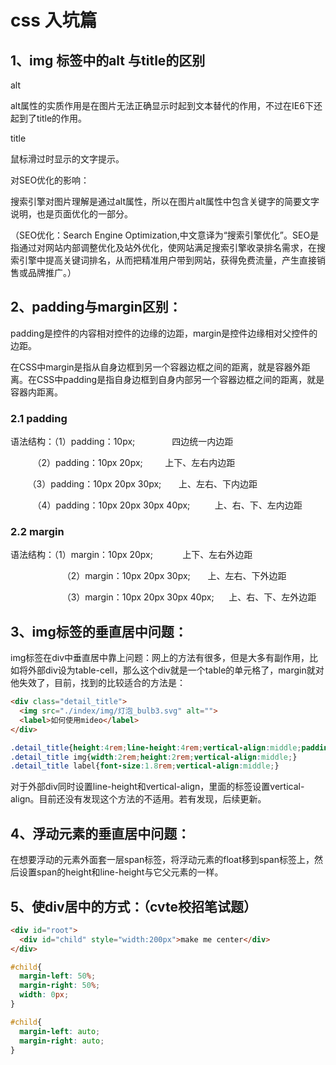 # css 入坑篇

## 1、img 标签中的alt 与title的区别

alt 

alt属性的实质作用是在图片无法正确显示时起到文本替代的作用，不过在IE6下还起到了title的作用。

title

鼠标滑过时显示的文字提示。

对SEO优化的影响：

搜索引擎对图片理解是通过alt属性，所以在图片alt属性中包含关键字的简要文字说明，也是页面优化的一部分。

（SEO优化：Search Engine Optimization,中文意译为“搜索引擎优化”。SEO是指通过对网站内部调整优化及站外优化，使网站满足搜索引擎收录排名需求，在搜索引擎中提高关键词排名，从而把精准用户带到网站，获得免费流量，产生直接销售或品牌推广。）

## 2、padding与margin区别：

padding是控件的内容相对控件的边缘的边距，margin是控件边缘相对父控件的边距。

在CSS中margin是指从自身边框到另一个容器边框之间的距离，就是容器外距离。在CSS中padding是指自身边框到自身内部另一个容器边框之间的距离，就是容器内距离。

### 2.1   padding
语法结构：（1）padding：10px;               四边统一内边距

         （2）padding：10px 20px;         上下、左右内边距

         （3）padding：10px 20px 30px;       上、左右、下内边距

         （4）padding：10px 20px 30px 40px;          上、右、下、左内边距

### 2.2    margin

语法结构：（1）margin：10px 20px;            上下、左右外边距

                     （2）margin：10px 20px 30px;       上、左右、下外边距

                     （3）margin：10px 20px 30px 40px;      上、右、下、左外边距

## 3、img标签的垂直居中问题：

img标签在div中垂直居中靠上问题：网上的方法有很多，但是大多有副作用，比如将外部div设为table-cell，那么这个div就是一个table的单元格了，margin就对他失效了，目前，找到的比较适合的方法是：

``` html
<div class="detail_title">
  <img src="./index/img/灯泡_bulb3.svg" alt="">
  <label>如何使用mideo</label>           
</div>
```

``` css
.detail_title{height:4rem;line-height:4rem;vertical-align:middle;padding:0 1rem;}
.detail_title img{width:2rem;height:2rem;vertical-align:middle;}
.detail_title label{font-size:1.8rem;vertical-align:middle;}
```
对于外部div同时设置line-height和vertical-align，里面的标签设置vertical-align。目前还没有发现这个方法的不适用。若有发现，后续更新。

## 4、浮动元素的垂直居中问题：

在想要浮动的元素外面套一层span标签，将浮动元素的float移到span标签上，然后设置span的height和line-height与它父元素的一样。

## 5、使div居中的方式：（cvte校招笔试题）

```html
<div id="root">
  <div id="child" style="width:200px">make me center</div>
</div>
```

```css
#child{
  margin-left: 50%;
  margin-right: 50%;
  width: 0px;
}
```

```css
#child{
  margin-left: auto;
  margin-right: auto;
}
```